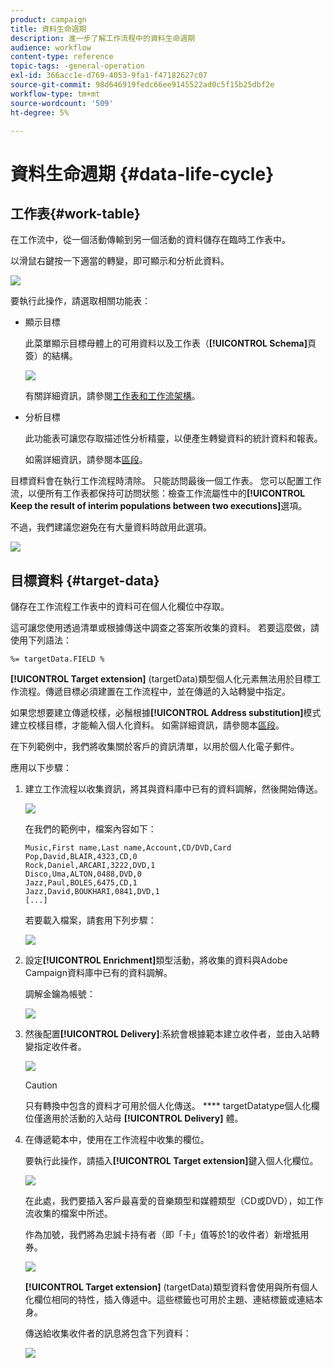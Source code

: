 ```yaml
---
product: campaign
title: 資料生命週期
description: 進一步了解工作流程中的資料生命週期
audience: workflow
content-type: reference
topic-tags: -general-operation
exl-id: 366acc1e-d769-4053-9fa1-f47182627c07
source-git-commit: 98d646919fedc66ee9145522ad0c5f15b25dbf2e
workflow-type: tm+mt
source-wordcount: '509'
ht-degree: 5%

---
```


# 資料生命週期 {#data-life-cycle}

## 工作表{#work-table}

在工作流中，從一個活動傳輸到另一個活動的資料儲存在臨時工作表中。

以滑鼠右鍵按一下適當的轉變，即可顯示和分析此資料。

![](assets/wf-right-click-analyze.png)

要執行此操作，請選取相關功能表：

* 顯示目標

   此菜單顯示目標母體上的可用資料以及工作表（**[!UICONTROL Schema]**&#x200B;頁簽）的結構。

   ![](assets/wf-right-click-display.png)

   有關詳細資訊，請參閱[工作表和工作流架構](../../workflow/using/monitoring-workflow-execution.md#worktables-and-workflow-schema)。

* 分析目標

   此功能表可讓您存取描述性分析精靈，以便產生轉變資料的統計資料和報表。

   如需詳細資訊，請參閱本[區段](../../reporting/using/using-the-descriptive-analysis-wizard.md)。

目標資料會在執行工作流程時清除。 只能訪問最後一個工作表。 您可以配置工作流，以便所有工作表都保持可訪問狀態：檢查工作流屬性中的&#x200B;**[!UICONTROL Keep the result of interim populations between two executions]**&#x200B;選項。

不過，我們建議您避免在有大量資料時啟用此選項。

![](assets/wf-purge-data-option.png)

## 目標資料 {#target-data}

儲存在工作流程工作表中的資料可在個人化欄位中存取。

這可讓您使用透過清單或根據傳送中調查之答案所收集的資料。 若要這麼做，請使用下列語法：

```
%= targetData.FIELD %
```

**[!UICONTROL Target extension]** (targetData)類型個人化元素無法用於目標工作流程。傳遞目標必須建置在工作流程中，並在傳遞的入站轉變中指定。

如果您想要建立傳遞校樣，必鬚根據&#x200B;**[!UICONTROL Address substitution]**&#x200B;模式建立校樣目標，才能輸入個人化資料。 如需詳細資訊，請參閱本[區段](../../delivery/using/steps-defining-the-target-population.md#using-address-substitution-in-proof)。

在下列範例中，我們將收集關於客戶的資訊清單，以用於個人化電子郵件。

應用以下步驟：

1. 建立工作流程以收集資訊，將其與資料庫中已有的資料調解，然後開始傳送。

   ![](assets/wf-targetdata-sample-1.png)

   在我們的範例中，檔案內容如下：

   ```
   Music,First name,Last name,Account,CD/DVD,Card
   Pop,David,BLAIR,4323,CD,0
   Rock,Daniel,ARCARI,3222,DVD,1
   Disco,Uma,ALTON,0488,DVD,0
   Jazz,Paul,BOLES,6475,CD,1
   Jazz,David,BOUKHARI,0841,DVD,1
   [...]
   ```

   若要載入檔案，請套用下列步驟：

   ![](assets/wf-targetdata-sample-2.png)

1. 設定&#x200B;**[!UICONTROL Enrichment]**&#x200B;類型活動，將收集的資料與Adobe Campaign資料庫中已有的資料調解。

   調解金鑰為帳號：

   ![](assets/wf-targetdata-sample-3.png)

1. 然後配置&#x200B;**[!UICONTROL Delivery]**:系統會根據範本建立收件者，並由入站轉變指定收件者。

   ![](assets/wf-targetdata-sample-4.png)

   >[!CAUTION]
   >
   >只有轉換中包含的資料才可用於個人化傳送。 **** targetDatatype個人化欄位僅適用於活動的入站母 **[!UICONTROL Delivery]** 體。

1. 在傳遞範本中，使用在工作流程中收集的欄位。

   要執行此操作，請插入&#x200B;**[!UICONTROL Target extension]**&#x200B;鍵入個人化欄位。

   ![](assets/wf-targetdata-sample-5.png)

   在此處，我們要插入客戶最喜愛的音樂類型和媒體類型（CD或DVD），如工作流收集的檔案中所述。

   作為加號，我們將為忠誠卡持有者（即「卡」值等於1的收件者）新增抵用券。

   ![](assets/wf-targetdata-sample-6.png)

   **[!UICONTROL Target extension]** (targetData)類型資料會使用與所有個人化欄位相同的特性，插入傳遞中。這些標籤也可用於主題、連結標籤或連結本身。

   傳送給收集收件者的訊息將包含下列資料：

   ![](assets/wf-targetdata-sample-7.png)
